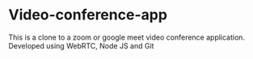 # Video-conference-app
This is a clone to a zoom or google meet video conference application. Developed using WebRTC, Node JS and Git
